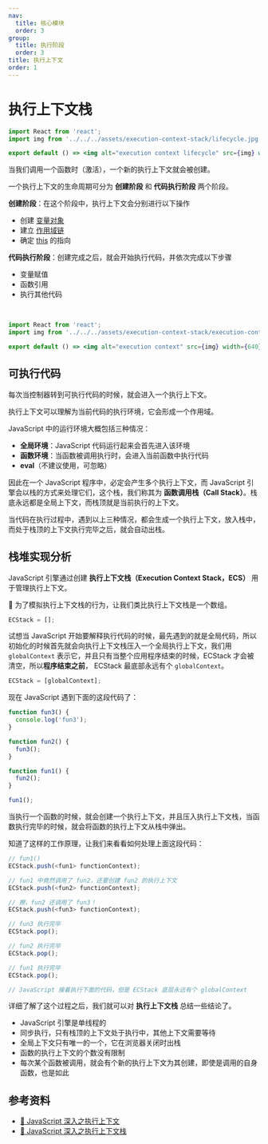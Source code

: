 ```yaml
---
nav:
  title: 核心模块
  order: 3
group:
  title: 执行阶段
  order: 3
title: 执行上下文
order: 1
---
```


# 执行上下文栈

```jsx | inline
import React from 'react';
import img from '../../../assets/execution-context-stack/lifecycle.jpg';

export default () => <img alt="execution context lifecycle" src={img} width={720} />;
```

当我们调用一个函数时（激活），一个新的执行上下文就会被创建。

一个执行上下文的生命周期可分为 **创建阶段** 和 **代码执行阶段** 两个阶段。

**创建阶段**：在这个阶段中，执行上下文会分别进行以下操作

- 创建 [变量对象](./variable-object)
- 建立 [作用域链](./scope-chain)
- 确定 [this](./this) 的指向

**代码执行阶段**：创建完成之后，就会开始执行代码，并依次完成以下步骤

- 变量赋值
- 函数引用
- 执行其他代码

<br/>

```jsx | inline
import React from 'react';
import img from '../../../assets/execution-context-stack/execution-context.jpg';

export default () => <img alt="execution context" src={img} width={640} />;
```

## 可执行代码

每次当控制器转到可执行代码的时候，就会进入一个执行上下文。

执行上下文可以理解为当前代码的执行环境，它会形成一个作用域。

JavaScript 中的运行环境大概包括三种情况：

- **全局环境**：JavaScript 代码运行起来会首先进入该环境
- **函数环境**：当函数被调用执行时，会进入当前函数中执行代码
- **eval**（不建议使用，可忽略）

因此在一个 JavaScript 程序中，必定会产生多个执行上下文，而 JavaScript 引擎会以栈的方式来处理它们，这个栈，我们称其为 **函数调用栈（Call Stack）**。栈底永远都是全局上下文，而栈顶就是当前执行的上下文。

当代码在执行过程中，遇到以上三种情况，都会生成一个执行上下文，放入栈中，而处于栈顶的上下文执行完毕之后，就会自动出栈。

## 栈堆实现分析

JavaScript 引擎通过创建 **执行上下文栈（Execution Context Stack，ECS）** 用于管理执行上下文。

🎯 为了模拟执行上下文栈的行为，让我们类比执行上下文栈是一个数组。

```js
ECStack = [];
```

试想当 JavaScript 开始要解释执行代码的时候，最先遇到的就是全局代码，所以初始化的时候首先就会向执行上下文栈压入一个全局执行上下文，我们用 `globalContext` 表示它，并且只有当整个应用程序结束的时候，ECStack 才会被清空，所以**程序结束之前**， ECStack 最底部永远有个 `globalContext`。

```js
ECStack = [globalContext];
```

现在 JavaScript 遇到下面的这段代码了：

```js
function fun3() {
  console.log('fun3');
}

function fun2() {
  fun3();
}

function fun1() {
  fun2();
}

fun1();
```

当执行一个函数的时候，就会创建一个执行上下文，并且压入执行上下文栈，当函数执行完毕的时候，就会将函数的执行上下文从栈中弹出。

知道了这样的工作原理，让我们来看看如何处理上面这段代码：

```js
// fun1()
ECStack.push(<fun1> functionContext);

// fun1 中竟然调用了 fun2，还要创建 fun2 的执行上下文
ECStack.push(<fun2> functionContext);

// 擦，fun2 还调用了 fun3！
ECStack.push(<fun3> functionContext);

// fun3 执行完毕
ECStack.pop();

// fun2 执行完毕
ECStack.pop();

// fun1 执行完毕
ECStack.pop();

// JavaScript 接着执行下面的代码，但是 ECStack 底层永远有个 globalContext
```

详细了解了这个过程之后，我们就可以对 **执行上下文栈** 总结一些结论了。

- JavaScript 引擎是单线程的
- 同步执行，只有栈顶的上下文处于执行中，其他上下文需要等待
- 全局上下文只有唯一的一个，它在浏览器关闭时出栈
- 函数的执行上下文的个数没有限制
- 每次某个函数被调用，就会有个新的执行上下文为其创建，即使是调用的自身函数，也是如此

## 参考资料

- [📝 JavaScript 深入之执行上下文](https://github.com/mqyqingfeng/Blog/issues/8)
- [📝 JavaScript 深入之执行上下文栈](https://github.com/mqyqingfeng/Blog/issues/4)

